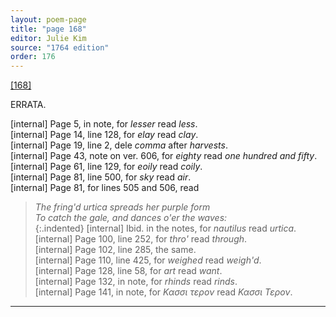 ```yaml
---
layout: poem-page
title: "page 168"
editor: Julie Kim
source: "1764 edition"
order: 176
---
```



[[168]]()

ERRATA.

[internal] Page 5, in note, for *lesser* read *less*.  
[internal] Page 14, line 128, for *elay* read *clay*.  
[internal] Page 19, line 2, dele *comma* after *harvests*.  
[internal] Page 43, note on ver. 606, for *eighty* read *one hundred and fifty*.  
[internal] Page 61, line 129, for *eoily* read *coily*.  
[internal] Page 81, line 500, for *sky* read *air*.  
[internal] Page 81, for lines 505 and 506, read  
> *The fring'd urtica spreads her purple form*  
> *To catch the gale, and dances o'er the waves:*  
{:.indented}
[internal] Ibid. in the notes, for *nautilus* read *urtica*.  <!--These two lines of poetry should be indented-->  
[internal] Page 100, line 252, for *thro'* read *through*.  
[internal] Page 102, line 285, the same.  
[internal] Page 110, line 425, for *weighed* read *weigh'd*.  
[internal] Page 128, line 58, for *art* read *want*.  
[internal] Page 132, in note, for *rhinds* read *rinds*.  
[internal] Page 141, in note, for *&#922;&#945;&#963;&#963;&#953; &#964;&#949;&#961;&#959;&#957;* read *&#922;&#945;&#963;&#963;&#953; &#932;&#949;&#961;&#959;&#957;*.

---
